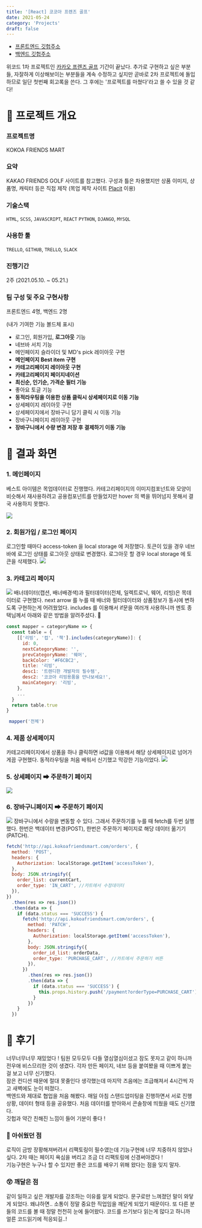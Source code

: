 ```yaml
---
title: '[React] 코코아 프렌즈 골프'
date: 2021-05-24
category: 'Projects'
draft: false
---
```


- [프론트엔드 깃헙주소](https://github.com/wecode-bootcamp-korea/20-1st-KokoaFriendsMart-frontend)
- [백엔드 깃헙주소](https://github.com/wecode-bootcamp-korea/20-1st-KokoaFriendsGolf-backend)

위코드 1차 프로젝트인 [카카오 프렌즈 골프](https://www.kakaofriendsgolf.com/index) 기간이 끝났다. 추가로 구현하고 싶은 부분들, 자잘하게 이상해보이는 부분들을 계속 수정하고 싶지만 곧바로 2차 프로젝트에 돌입하므로 일단 첫번째 회고록을 쓴다. 그 후에는 '프로젝트를 마쳤다'라고 쓸 수 있을 것 같다!

# 📌 프로젝트 개요

### 프로젝트명

KOKOA FRIENDS MART

### 요약

KAKAO FRIENDS GOLF 사이트를 참고했다. 구성과 틀은 차용했지만 상품 이미지, 상품명, 캐릭터 등은 직접 제작 (목업 제작 사이트 [Placit](https://placeit.net/) 이용)

### 기술스택

`HTML`, `SCSS`, `JAVASCRIPT`, `REACT`
`PYTHON`, `DJANGO`, `MYSQL`

### 사용한 툴

`TRELLO`, `GITHUB`, `TRELLO`, `SLACK`

### 진행기간

2주 (2021.05.10. ~ 05.21.)

### 팀 구성 및 주요 구현사항

프론트엔드 4명, 백엔드 2명

(내가 기여한 기능 볼드체 표시)

- 로그인, 회원가입, **로그아웃** 기능
- 네브바 서치 기능
- 메인페이지 슬라이더 및 MD's pick 레이아웃 구현
- **메인페이지 Best item 구현**
- **카테고리페이지 레이아웃 구현**
- **카테고리페이지 페이지네이션**
- **최신순, 인기순, 가격순 필터 기능**
- 좋아요 토글 기능
- **동적라우팅을 이용한 상품 클릭시 상세페이지로 이동 기능**
- 상세페이지 레이아웃 구현
- 상세페이지에서 장바구니 담기 클릭 시 이동 기능
- 장바구니페이지 레이아웃 구현
- **장바구니에서 수량 변경 저장 후 결제하기 이동 기능**

# 📌 결과 화면

### 1. 메인페이지

베스트 아이템은 목업데이터로 진행했다.
카테고리페이지의 이미지컴포넌트와 모양이 비슷해서 재사용하려고 공용컴포넌트를 만들었지만
hover 의 벽을 뛰어넘지 못해서 결국 사용하지 못했다.

![](https://images.velog.io/images/yonyas/post/6a396fd9-a9af-4a23-b4b8-8d225d794aa9/MainPage.gif)

### 2. 회원가입 / 로그인 페이지

로그인할 때마다 access-token 을 local storage 에 저장했다.
토큰이 있을 경우 네브바에 로그인 상태를 로그아웃 상태로 변경했다.
로그아웃 할 경우 local storage 에 토큰을 삭제했다.
![](https://images.velog.io/images/yonyas/post/403caad2-761b-433a-aaed-7b1d5cada675/Signup&Login.gif)

### 3. 카테고리 페이지

![](https://images.velog.io/images/yonyas/post/904921e6-7604-470e-8ed2-9a3f8226092a/cagetory1.gif)
배너데이터(캡션, 배너배경색)과 필터데이터(전체, 일렉트로닉, 웨어, 리빙)은 목데이터로 구현했다. next arrow 를 누를 때 배너와 필터데이터와 상품정보가 동시에 변하도록 구현하는게 어려웠었다.
includes 를 이용해서 if문을 여러개 사용하니까 멘토 종택님께서 아래와 같은 방법을 알려주셨다. 🙏

```js
const mapper = categoryName => {
  const table = {
    [['리빙', '컵', '책'].includes(categoryName)]: {
      id: 0,
      nextCategoryName: '',
      prevCategoryName: '웨어',
      backColor: '#F6CBC2',
      title: '리빙',
      desc1: '트렌디한 개발자의 필수템',
      desc2: '코코아 리빙용품을 만나보세요!',
      mainCategory: '리빙',
    },
    ...
  }
  return table.true
}

 mapper('전체')
```

### 4. 제품 상세페이지

카테고리페이지에서 상품을 하나 클릭하면 id값을 이용해서 해당 상세페이지로 넘어가게끔 구현했다. 동적라우팅을 처음 배워서 신기했고 막강한 기능이었다.
![](https://images.velog.io/images/yonyas/post/e8ca0092-4fa1-42f4-95d4-447683d3959a/DetailPage.gif)

### 5. 상세페이지 ➡ 주문하기 페이지

![](https://images.velog.io/images/yonyas/post/53b1f397-7e06-4a9d-afee-8e17593e2ad0/DetailPage_to_PaymentPage.gif)

### 6. 장바구니페이지 ➡ 주문하기 페이지

![](https://images.velog.io/images/yonyas/post/1d659266-5334-4576-94b3-8fb6f2335f83/CartPage_to_PaymentPage.gif)
장바구니에서 수량을 변동할 수 있다. 그래서 주문하기를 누를 때 fetch를 두번 실행했다. 한번은 백데이터 변경(POST), 한번은 주문하기 페이지로 해당 데이터 옮기기(PATCH).

```js
fetch('http://api.kokoafriendsmart.com/orders', {
  method: 'POST',
  headers: {
    Authorization: localStorage.getItem('accessToken'),
  },
  body: JSON.stringify({
    order_list: currentCart,
    order_type: 'IN_CART', //카트에서 수정데이터
  }),
})
  .then(res => res.json())
  .then(data => {
    if (data.status === 'SUCCESS') {
      fetch('http://api.kokoafriendsmart.com/orders', {
        method: 'PATCH',
        headers: {
          Authorization: localStorage.getItem('accessToken'),
        },
        body: JSON.stringify({
          order_id_list: orderData,
          order_type: 'PURCHASE_CART', //카트에서 주문하기 버튼
        }),
      })
        .then(res => res.json())
        .then(data => {
          if (data.status === 'SUCCESS') {
            this.props.history.push('/payment?orderType=PURCHASE_CART')
          }
        })
    }
  })
```

# 📌 후기

너무너무너무 재밌었다 ! 팀원 모두모두 다들 열심열심이셨고 잠도 못자고 같이 하니까 전우애 비스므리한 것이 생겼다. 각자 만든 페이지, 네브 등을 붙여봤을 때 이쁘게 붙는걸 보고 너무 신기했다.  
잠은 컨디션 때문에 절대 못줄인다 생각했는데 마지막 즈음에는 조급해져서 4시간씩 자고 새벽에도 눈이 떠졌다..  
백엔드와 제대로 협업을 처음 해봤다. 매일 아침 스탠드업미팅을 진행하면서 서로 진행상황, 데이터 형태 등을 공유했다. 처음 데이터를 받아와서 콘솔창에 띄웠을 때도 신기했다.  
깃헙과 약간 친해진 느낌이 들어 기분이 좋다 !

### 🤔 아쉬웠던 점

로직이 금방 장황해져버려서 리팩토링이 필수였는데 기능구현에 너무 치중하지 않았나 싶다. 2차 때는 페이지 욕심을 버리고 조금 더 리팩토링에 신경써야겠다 !  
기능구현은 누구나 할 수 있지만 좋은 코드를 배우기 위해 왔다는 점을 잊지 말자.

### 😲 깨달은 점

같이 일하고 싶은 개발자를 강조하는 이유를 알게 되었다. 문구로만 느껴졌던 말이 와닿게 되었다. 왜냐하면.. 소통이 정말 중요한 직업임을 깨닫게 되었기 때문이다. 또 다른 분들의 코드를 볼 때 정말 천천히 눈에 들어왔다. 코드를 쓰기보다 읽는게 많다고 하니까 얼른 코드읽기에 적응되길..!
